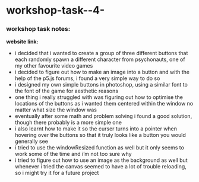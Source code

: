 # workshop-task--4-

### workshop task notes:

**website link:**

- i decided that i wanted to create a group of three different buttons that each randomly spawn a different character from psychonauts, one of my other favourite video games
- i decided to figure out how to make an image into a button and with the help of the p5.js forums, i found a very simple way to do so
- i designed my own simple buttons in photoshop, using a similar font to the font of the game for aesthetic reasons
- one thing i really struggled with was figuring out how to optimise the locations of the buttons as i wanted them centered within the window no matter what size the window was
- eventually after some math and problem solving i found a good solution, though there probably is a more simple one
- i also learnt how to make it so the curser turns into a pointer when hovering over the buttons so that it truly looks like a button you would generally see
- i tried to use the windowResized function as well but it only seems to work some of the time and i’m not too sure why
- i tried to figure out how to use an image as the background as well but whenever i tried the canvas seemed to have a lot of trouble reloading, so i might try it for a future project
